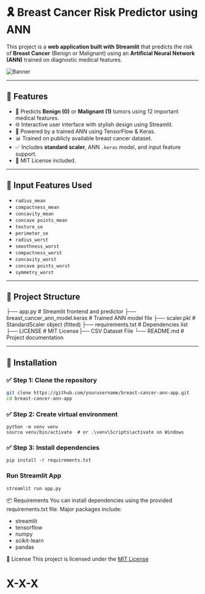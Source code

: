 # 🎗 Breast Cancer Risk Predictor using ANN

This project is a **web application built with Streamlit** that predicts the risk of **Breast Cancer** (Benign or Malignant) using an **Artificial Neural Network (ANN)** trained on diagnostic medical features.

![Banner](https://media.istockphoto.com/id/1302922398/photo/top-view-of-bright-pink-ribbon-on-dark-wood-background-breast-cancer-awareness-and-womens.jpg?s=612x612&w=0&k=20&c=wpD3n37ipEmjV72utgh6SflUPvyzjDOu203_tlIbCMU=)

---

## 🚀 Features

- 🎯 Predicts **Benign (0)** or **Malignant (1)** tumors using 12 important medical features.
- 🌐 Interactive user interface with stylish design using Streamlit.
- 🧠 Powered by a trained ANN using TensorFlow & Keras.
- 📊 Trained on publicly available breast cancer dataset.
- ✅ Includes **standard scaler**, ANN `.keras` model, and input feature support.
- 📎 MIT License included.

---

## 🧪 Input Features Used

- `radius_mean`
- `compactness_mean`
- `concavity_mean`
- `concave points_mean`
- `texture_se`
- `perimeter_se`
- `radius_worst`
- `smoothness_worst`
- `compactness_worst`
- `concavity_worst`
- `concave points_worst`
- `symmetry_worst`

---

## 📂 Project Structure

├── app.py # Streamlit frontend and predictor
├── breast_cancer_ann_model.keras # Trained ANN model file
├── scaler.pkl # StandardScaler object (fitted)
├── requirements.txt # Dependencies list
├── LICENSE # MIT License
|── CSV Dataset File
└── README.md # Project documentation


---

## 🔧 Installation

### ✅ Step 1: Clone the repository

```bash
git clone https://github.com/yourusername/breast-cancer-ann-app.git
cd breast-cancer-ann-app
```

### ✅ Step 2: Create virtual environment

```
python -m venv venv
source venv/bin/activate  # or .\venv\Scripts\activate on Windows
```

### ✅ Step 3: Install dependencies
```
pip install -r requirements.txt
```

### Run Streamlit App

```
streamlit run app.py
```

📦 Requirements
You can install dependencies using the provided requirements.txt file. Major packages include:

- streamlit
- tensorflow
- numpy
- scikit-learn
- pandas

📝 License
This project is licensed under the [MIT License](https://github.com/introverthacker11/20P2-ANN-BreastCancerPrediction-Project___r31/blob/main/LICENSE)

# X-X-X
